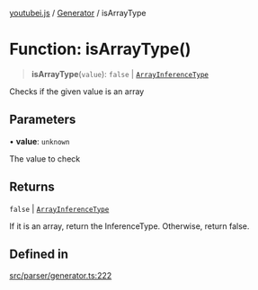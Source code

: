 [youtubei.js](../../../README.md) / [Generator](../README.md) / isArrayType

# Function: isArrayType()

> **isArrayType**(`value`): `false` \| [`ArrayInferenceType`](../type-aliases/ArrayInferenceType.md)

Checks if the given value is an array

## Parameters

• **value**: `unknown`

The value to check

## Returns

`false` \| [`ArrayInferenceType`](../type-aliases/ArrayInferenceType.md)

If it is an array, return the InferenceType. Otherwise, return false.

## Defined in

[src/parser/generator.ts:222](https://github.com/LuanRT/YouTube.js/blob/4729016fb98e7045ee4043857be7eef780c01e35/src/parser/generator.ts#L222)
